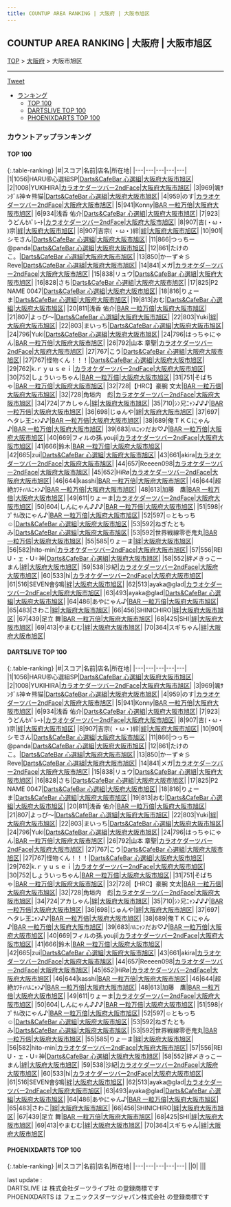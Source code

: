 ```yaml
---
title: COUNTUP AREA RANKING | 大阪府 | 大阪市旭区
---
```

## COUNTUP AREA RANKING | 大阪府 | 大阪市旭区

[TOP](/darts/rank/) > [大阪府](/darts/rank/大阪府/) > 大阪市旭区

___

<a href="https://twitter.com/share?ref_src=twsrc%5Etfw" data-text="COUNTUP AREA RANKING | 大阪府大阪市旭区" class="twitter-share-button" data-hashtags="DARTSLIVE,PHOENIXDARTS,darts,ダーツ" data-show-count="false">Tweet</a>

* [ランキング](#カウントアップランキング)
    * [TOP 100](#top-100)
    * [DARTSLIVE TOP 100](#dartslive-top-100)
    * [PHOENIXDARTS TOP 100](#phoenixdarts-top-100)

### カウントアップランキング

#### TOP 100



{:.table-ranking}
|#|スコア|名前|店名|所在地|
|---|---|---|---|---|
|1|1056|<span class="rank-name-dl">HARU@心選組SP</span>|<a href="https://search.dartslive.com/jp/shop/cec6634d08651ea50d9b047a20a7ba1e">Darts&CafeBar 心選組</a>|<a href="/darts/rank/大阪府/大阪市旭区">大阪府大阪市旭区</a>|
|2|1008|<span class="rank-name-dl">YUKIHIRA</span>|<a href="https://search.dartslive.com/jp/shop/7787751abd19a3b30d9b047a20a7ba1e">カラオケダーツバー2ndFace</a>|<a href="/darts/rank/大阪府/大阪市旭区">大阪府大阪市旭区</a>|
|3|969|<span class="rank-name-dl">颯ｻﾝﾀﾞﾙ神☆熊猫</span>|<a href="https://search.dartslive.com/jp/shop/cec6634d08651ea50d9b047a20a7ba1e">Darts&CafeBar 心選組</a>|<a href="/darts/rank/大阪府/大阪市旭区">大阪府大阪市旭区</a>|
|4|959|<span class="rank-name-dl">のす</span>|<a href="https://search.dartslive.com/jp/shop/7787751abd19a3b30d9b047a20a7ba1e">カラオケダーツバー2ndFace</a>|<a href="/darts/rank/大阪府/大阪市旭区">大阪府大阪市旭区</a>|
|5|941|<span class="rank-name-dl">Konny</span>|<a href="https://search.dartslive.com/jp/shop/cb4f20eb9646ad130d9b047a20a7ba1e">BAR 一粒万倍</a>|<a href="/darts/rank/大阪府/大阪市旭区">大阪府大阪市旭区</a>|
|6|934|<span class="rank-name-dl">浅香 佑介</span>|<a href="https://search.dartslive.com/jp/shop/cec6634d08651ea50d9b047a20a7ba1e">Darts&CafeBar 心選組</a>|<a href="/darts/rank/大阪府/大阪市旭区">大阪府大阪市旭区</a>|
|7|923|<span class="rank-name-dl">うどんｾﾊﾟﾚｰﾄ</span>|<a href="https://search.dartslive.com/jp/shop/7787751abd19a3b30d9b047a20a7ba1e">カラオケダーツバー2ndFace</a>|<a href="/darts/rank/大阪府/大阪市旭区">大阪府大阪市旭区</a>|
|8|907|<span class="rank-name-dl">吉(・ω・ )宗</span>|<a href="https://search.dartslive.com/jp/shop/2cdbee68b62493f50d9b047a20a7ba1e">絆</a>|<a href="/darts/rank/大阪府/大阪市旭区">大阪府大阪市旭区</a>|
|8|907|<span class="rank-name-dl">吉宗( ・ω・)絆</span>|<a href="https://search.dartslive.com/jp/shop/2cdbee68b62493f50d9b047a20a7ba1e">絆</a>|<a href="/darts/rank/大阪府/大阪市旭区">大阪府大阪市旭区</a>|
|10|901|<span class="rank-name-dl">シモさん</span>|<a href="https://search.dartslive.com/jp/shop/cec6634d08651ea50d9b047a20a7ba1e">Darts&CafeBar 心選組</a>|<a href="/darts/rank/大阪府/大阪市旭区">大阪府大阪市旭区</a>|
|11|866|<span class="rank-name-dl">つっちー@panda</span>|<a href="https://search.dartslive.com/jp/shop/cec6634d08651ea50d9b047a20a7ba1e">Darts&CafeBar 心選組</a>|<a href="/darts/rank/大阪府/大阪市旭区">大阪府大阪市旭区</a>|
|12|861|<span class="rank-name-dl">たけのこ。</span>|<a href="https://search.dartslive.com/jp/shop/cec6634d08651ea50d9b047a20a7ba1e">Darts&CafeBar 心選組</a>|<a href="/darts/rank/大阪府/大阪市旭区">大阪府大阪市旭区</a>|
|13|850|<span class="rank-name-dl">かーず☆彡Reve</span>|<a href="https://search.dartslive.com/jp/shop/cec6634d08651ea50d9b047a20a7ba1e">Darts&CafeBar 心選組</a>|<a href="/darts/rank/大阪府/大阪市旭区">大阪府大阪市旭区</a>|
|14|841|<span class="rank-name-dl">メガ</span>|<a href="https://search.dartslive.com/jp/shop/7787751abd19a3b30d9b047a20a7ba1e">カラオケダーツバー2ndFace</a>|<a href="/darts/rank/大阪府/大阪市旭区">大阪府大阪市旭区</a>|
|15|838|<span class="rank-name-dl">リュウ</span>|<a href="https://search.dartslive.com/jp/shop/cec6634d08651ea50d9b047a20a7ba1e">Darts&CafeBar 心選組</a>|<a href="/darts/rank/大阪府/大阪市旭区">大阪府大阪市旭区</a>|
|16|828|<span class="rank-name-dl">さち</span>|<a href="https://search.dartslive.com/jp/shop/cec6634d08651ea50d9b047a20a7ba1e">Darts&CafeBar 心選組</a>|<a href="/darts/rank/大阪府/大阪市旭区">大阪府大阪市旭区</a>|
|17|825|<span class="rank-name-dl">P2 NAME 0047</span>|<a href="https://search.dartslive.com/jp/shop/cec6634d08651ea50d9b047a20a7ba1e">Darts&CafeBar 心選組</a>|<a href="/darts/rank/大阪府/大阪市旭区">大阪府大阪市旭区</a>|
|18|816|<span class="rank-name-dl">りょーま</span>|<a href="https://search.dartslive.com/jp/shop/cec6634d08651ea50d9b047a20a7ba1e">Darts&CafeBar 心選組</a>|<a href="/darts/rank/大阪府/大阪市旭区">大阪府大阪市旭区</a>|
|19|813|<span class="rank-name-dl">おむ</span>|<a href="https://search.dartslive.com/jp/shop/cec6634d08651ea50d9b047a20a7ba1e">Darts&CafeBar 心選組</a>|<a href="/darts/rank/大阪府/大阪市旭区">大阪府大阪市旭区</a>|
|20|811|<span class="rank-name-dl">浅香 佑介</span>|<a href="https://search.dartslive.com/jp/shop/cb4f20eb9646ad130d9b047a20a7ba1e">BAR 一粒万倍</a>|<a href="/darts/rank/大阪府/大阪市旭区">大阪府大阪市旭区</a>|
|21|807|<span class="rank-name-dl">よっぴ〜</span>|<a href="https://search.dartslive.com/jp/shop/cec6634d08651ea50d9b047a20a7ba1e">Darts&CafeBar 心選組</a>|<a href="/darts/rank/大阪府/大阪市旭区">大阪府大阪市旭区</a>|
|22|803|<span class="rank-name-dl">Yuki</span>|<a href="https://search.dartslive.com/jp/shop/2cdbee68b62493f50d9b047a20a7ba1e">絆</a>|<a href="/darts/rank/大阪府/大阪市旭区">大阪府大阪市旭区</a>|
|22|803|<span class="rank-name-dl">まいっち</span>|<a href="https://search.dartslive.com/jp/shop/cec6634d08651ea50d9b047a20a7ba1e">Darts&CafeBar 心選組</a>|<a href="/darts/rank/大阪府/大阪市旭区">大阪府大阪市旭区</a>|
|24|796|<span class="rank-name-dl">Yuki</span>|<a href="https://search.dartslive.com/jp/shop/cec6634d08651ea50d9b047a20a7ba1e">Darts&CafeBar 心選組</a>|<a href="/darts/rank/大阪府/大阪市旭区">大阪府大阪市旭区</a>|
|24|796|<span class="rank-name-dl">はっちゃにゃん</span>|<a href="https://search.dartslive.com/jp/shop/cb4f20eb9646ad130d9b047a20a7ba1e">BAR 一粒万倍</a>|<a href="/darts/rank/大阪府/大阪市旭区">大阪府大阪市旭区</a>|
|26|792|<span class="rank-name-dl">山本 章聖</span>|<a href="https://search.dartslive.com/jp/shop/7787751abd19a3b30d9b047a20a7ba1e">カラオケダーツバー2ndFace</a>|<a href="/darts/rank/大阪府/大阪市旭区">大阪府大阪市旭区</a>|
|27|767|<span class="rank-name-dl">こう</span>|<a href="https://search.dartslive.com/jp/shop/cec6634d08651ea50d9b047a20a7ba1e">Darts&CafeBar 心選組</a>|<a href="/darts/rank/大阪府/大阪市旭区">大阪府大阪市旭区</a>|
|27|767|<span class="rank-name-dl">怪物くん！！！</span>|<a href="https://search.dartslive.com/jp/shop/cec6634d08651ea50d9b047a20a7ba1e">Darts&CafeBar 心選組</a>|<a href="/darts/rank/大阪府/大阪市旭区">大阪府大阪市旭区</a>|
|29|762|<span class="rank-name-dl">k.ｒｙｕｓｅｉ</span>|<a href="https://search.dartslive.com/jp/shop/7787751abd19a3b30d9b047a20a7ba1e">カラオケダーツバー2ndFace</a>|<a href="/darts/rank/大阪府/大阪市旭区">大阪府大阪市旭区</a>|
|30|752|<span class="rank-name-dl">しょういっちゃん</span>|<a href="https://search.dartslive.com/jp/shop/cb4f20eb9646ad130d9b047a20a7ba1e">BAR 一粒万倍</a>|<a href="/darts/rank/大阪府/大阪市旭区">大阪府大阪市旭区</a>|
|31|751|<span class="rank-name-dl">そばちゃ</span>|<a href="https://search.dartslive.com/jp/shop/cb4f20eb9646ad130d9b047a20a7ba1e">BAR 一粒万倍</a>|<a href="/darts/rank/大阪府/大阪市旭区">大阪府大阪市旭区</a>|
|32|728|<span class="rank-name-dl">【HRC】豪腕 文太</span>|<a href="https://search.dartslive.com/jp/shop/cb4f20eb9646ad130d9b047a20a7ba1e">BAR 一粒万倍</a>|<a href="/darts/rank/大阪府/大阪市旭区">大阪府大阪市旭区</a>|
|32|728|<span class="rank-name-dl">角垣内　彪</span>|<a href="https://search.dartslive.com/jp/shop/7787751abd19a3b30d9b047a20a7ba1e">カラオケダーツバー2ndFace</a>|<a href="/darts/rank/大阪府/大阪市旭区">大阪府大阪市旭区</a>|
|34|724|<span class="rank-name-dl">アカしゃん</span>|<a href="https://search.dartslive.com/jp/shop/2cdbee68b62493f50d9b047a20a7ba1e">絆</a>|<a href="/darts/rank/大阪府/大阪市旭区">大阪府大阪市旭区</a>|
|35|710|<span class="rank-name-dl">ｼﾝ兄ﾆｬﾝ♪♪♪</span>|<a href="https://search.dartslive.com/jp/shop/cb4f20eb9646ad130d9b047a20a7ba1e">BAR 一粒万倍</a>|<a href="/darts/rank/大阪府/大阪市旭区">大阪府大阪市旭区</a>|
|36|698|<span class="rank-name-dl">じゅんや</span>|<a href="https://search.dartslive.com/jp/shop/2cdbee68b62493f50d9b047a20a7ba1e">絆</a>|<a href="/darts/rank/大阪府/大阪市旭区">大阪府大阪市旭区</a>|
|37|697|<span class="rank-name-dl">ヘタレ王ﾆｬﾝ♪♪</span>|<a href="https://search.dartslive.com/jp/shop/cb4f20eb9646ad130d9b047a20a7ba1e">BAR 一粒万倍</a>|<a href="/darts/rank/大阪府/大阪市旭区">大阪府大阪市旭区</a>|
|38|689|<span class="rank-name-dl">俺ＴＫＣにゃん♪</span>|<a href="https://search.dartslive.com/jp/shop/cb4f20eb9646ad130d9b047a20a7ba1e">BAR 一粒万倍</a>|<a href="/darts/rank/大阪府/大阪市旭区">大阪府大阪市旭区</a>|
|39|683|<span class="rank-name-dl">ﾊﾙﾆｬﾝだお♡♪</span>|<a href="https://search.dartslive.com/jp/shop/cb4f20eb9646ad130d9b047a20a7ba1e">BAR 一粒万倍</a>|<a href="/darts/rank/大阪府/大阪市旭区">大阪府大阪市旭区</a>|
|40|669|<span class="rank-name-dl">フィルの孫.youji</span>|<a href="https://search.dartslive.com/jp/shop/7787751abd19a3b30d9b047a20a7ba1e">カラオケダーツバー2ndFace</a>|<a href="/darts/rank/大阪府/大阪市旭区">大阪府大阪市旭区</a>|
|41|666|<span class="rank-name-dl">鈴木</span>|<a href="https://search.dartslive.com/jp/shop/cb4f20eb9646ad130d9b047a20a7ba1e">BAR 一粒万倍</a>|<a href="/darts/rank/大阪府/大阪市旭区">大阪府大阪市旭区</a>|
|42|665|<span class="rank-name-dl">zui</span>|<a href="https://search.dartslive.com/jp/shop/cec6634d08651ea50d9b047a20a7ba1e">Darts&CafeBar 心選組</a>|<a href="/darts/rank/大阪府/大阪市旭区">大阪府大阪市旭区</a>|
|43|661|<span class="rank-name-dl">akira</span>|<a href="https://search.dartslive.com/jp/shop/7787751abd19a3b30d9b047a20a7ba1e">カラオケダーツバー2ndFace</a>|<a href="/darts/rank/大阪府/大阪市旭区">大阪府大阪市旭区</a>|
|44|657|<span class="rank-name-dl">Reeeen098</span>|<a href="https://search.dartslive.com/jp/shop/7787751abd19a3b30d9b047a20a7ba1e">カラオケダーツバー2ndFace</a>|<a href="/darts/rank/大阪府/大阪市旭区">大阪府大阪市旭区</a>|
|45|652|<span class="rank-name-dl">HiRø</span>|<a href="https://search.dartslive.com/jp/shop/7787751abd19a3b30d9b047a20a7ba1e">カラオケダーツバー2ndFace</a>|<a href="/darts/rank/大阪府/大阪市旭区">大阪府大阪市旭区</a>|
|46|644|<span class="rank-name-dl">kasshi</span>|<a href="https://search.dartslive.com/jp/shop/cb4f20eb9646ad130d9b047a20a7ba1e">BAR 一粒万倍</a>|<a href="/darts/rank/大阪府/大阪市旭区">大阪府大阪市旭区</a>|
|46|644|<span class="rank-name-dl">超絶ｶﾜﾁｨﾊﾙﾆｬﾝ♪</span>|<a href="https://search.dartslive.com/jp/shop/cb4f20eb9646ad130d9b047a20a7ba1e">BAR 一粒万倍</a>|<a href="/darts/rank/大阪府/大阪市旭区">大阪府大阪市旭区</a>|
|48|613|<span class="rank-name-dl">加藤　鷹</span>|<a href="https://search.dartslive.com/jp/shop/cb4f20eb9646ad130d9b047a20a7ba1e">BAR 一粒万倍</a>|<a href="/darts/rank/大阪府/大阪市旭区">大阪府大阪市旭区</a>|
|49|611|<span class="rank-name-dl">りょーま</span>|<a href="https://search.dartslive.com/jp/shop/7787751abd19a3b30d9b047a20a7ba1e">カラオケダーツバー2ndFace</a>|<a href="/darts/rank/大阪府/大阪市旭区">大阪府大阪市旭区</a>|
|50|604|<span class="rank-name-dl">しんにゃん♪♪♪</span>|<a href="https://search.dartslive.com/jp/shop/cb4f20eb9646ad130d9b047a20a7ba1e">BAR 一粒万倍</a>|<a href="/darts/rank/大阪府/大阪市旭区">大阪府大阪市旭区</a>|
|51|598|<span class="rank-name-dl">ｲﾌﾟｻﾑ改にゃん♪</span>|<a href="https://search.dartslive.com/jp/shop/cb4f20eb9646ad130d9b047a20a7ba1e">BAR 一粒万倍</a>|<a href="/darts/rank/大阪府/大阪市旭区">大阪府大阪市旭区</a>|
|52|597|<span class="rank-name-dl">☺ともっち☺</span>|<a href="https://search.dartslive.com/jp/shop/cec6634d08651ea50d9b047a20a7ba1e">Darts&CafeBar 心選組</a>|<a href="/darts/rank/大阪府/大阪市旭区">大阪府大阪市旭区</a>|
|53|592|<span class="rank-name-dl">ねぎたともみ</span>|<a href="https://search.dartslive.com/jp/shop/cec6634d08651ea50d9b047a20a7ba1e">Darts&CafeBar 心選組</a>|<a href="/darts/rank/大阪府/大阪市旭区">大阪府大阪市旭区</a>|
|53|592|<span class="rank-name-dl">世界戦線零壱鬼丸</span>|<a href="https://search.dartslive.com/jp/shop/cb4f20eb9646ad130d9b047a20a7ba1e">BAR 一粒万倍</a>|<a href="/darts/rank/大阪府/大阪市旭区">大阪府大阪市旭区</a>|
|55|585|<span class="rank-name-dl">りょーま</span>|<a href="https://search.dartslive.com/jp/shop/2cdbee68b62493f50d9b047a20a7ba1e">絆</a>|<a href="/darts/rank/大阪府/大阪市旭区">大阪府大阪市旭区</a>|
|56|582|<span class="rank-name-dl">hito-min</span>|<a href="https://search.dartslive.com/jp/shop/7787751abd19a3b30d9b047a20a7ba1e">カラオケダーツバー2ndFace</a>|<a href="/darts/rank/大阪府/大阪市旭区">大阪府大阪市旭区</a>|
|57|556|<span class="rank-name-dl">REI U・ェ・U♀神</span>|<a href="https://search.dartslive.com/jp/shop/cec6634d08651ea50d9b047a20a7ba1e">Darts&CafeBar 心選組</a>|<a href="/darts/rank/大阪府/大阪市旭区">大阪府大阪市旭区</a>|
|58|552|<span class="rank-name-dl">絆〆きっこーまん</span>|<a href="https://search.dartslive.com/jp/shop/2cdbee68b62493f50d9b047a20a7ba1e">絆</a>|<a href="/darts/rank/大阪府/大阪市旭区">大阪府大阪市旭区</a>|
|59|538|<span class="rank-name-dl">沙紀</span>|<a href="https://search.dartslive.com/jp/shop/7787751abd19a3b30d9b047a20a7ba1e">カラオケダーツバー2ndFace</a>|<a href="/darts/rank/大阪府/大阪市旭区">大阪府大阪市旭区</a>|
|60|533|<span class="rank-name-dl">hi</span>|<a href="https://search.dartslive.com/jp/shop/7787751abd19a3b30d9b047a20a7ba1e">カラオケダーツバー2ndFace</a>|<a href="/darts/rank/大阪府/大阪市旭区">大阪府大阪市旭区</a>|
|61|516|<span class="rank-name-dl">SEVEN會§鳴</span>|<a href="https://search.dartslive.com/jp/shop/2cdbee68b62493f50d9b047a20a7ba1e">絆</a>|<a href="/darts/rank/大阪府/大阪市旭区">大阪府大阪市旭区</a>|
|62|513|<span class="rank-name-dl">ayaka@glad</span>|<a href="https://search.dartslive.com/jp/shop/7787751abd19a3b30d9b047a20a7ba1e">カラオケダーツバー2ndFace</a>|<a href="/darts/rank/大阪府/大阪市旭区">大阪府大阪市旭区</a>|
|63|493|<span class="rank-name-dl">ayaka@glad</span>|<a href="https://search.dartslive.com/jp/shop/cec6634d08651ea50d9b047a20a7ba1e">Darts&CafeBar 心選組</a>|<a href="/darts/rank/大阪府/大阪市旭区">大阪府大阪市旭区</a>|
|64|486|<span class="rank-name-dl">あやにゃん♪</span>|<a href="https://search.dartslive.com/jp/shop/cb4f20eb9646ad130d9b047a20a7ba1e">BAR 一粒万倍</a>|<a href="/darts/rank/大阪府/大阪市旭区">大阪府大阪市旭区</a>|
|65|483|<span class="rank-name-dl">さわこ</span>|<a href="https://search.dartslive.com/jp/shop/2cdbee68b62493f50d9b047a20a7ba1e">絆</a>|<a href="/darts/rank/大阪府/大阪市旭区">大阪府大阪市旭区</a>|
|66|456|<span class="rank-name-dl">SHINICHIRO</span>|<a href="https://search.dartslive.com/jp/shop/2cdbee68b62493f50d9b047a20a7ba1e">絆</a>|<a href="/darts/rank/大阪府/大阪市旭区">大阪府大阪市旭区</a>|
|67|439|<span class="rank-name-dl">足立 舞</span>|<a href="https://search.dartslive.com/jp/shop/cb4f20eb9646ad130d9b047a20a7ba1e">BAR 一粒万倍</a>|<a href="/darts/rank/大阪府/大阪市旭区">大阪府大阪市旭区</a>|
|68|425|<span class="rank-name-dl">SHI</span>|<a href="https://search.dartslive.com/jp/shop/2cdbee68b62493f50d9b047a20a7ba1e">絆</a>|<a href="/darts/rank/大阪府/大阪市旭区">大阪府大阪市旭区</a>|
|69|413|<span class="rank-name-dl">やまむむ</span>|<a href="https://search.dartslive.com/jp/shop/2cdbee68b62493f50d9b047a20a7ba1e">絆</a>|<a href="/darts/rank/大阪府/大阪市旭区">大阪府大阪市旭区</a>|
|70|364|<span class="rank-name-dl">スギちゃん</span>|<a href="https://search.dartslive.com/jp/shop/2cdbee68b62493f50d9b047a20a7ba1e">絆</a>|<a href="/darts/rank/大阪府/大阪市旭区">大阪府大阪市旭区</a>|


#### DARTSLIVE TOP 100



{:.table-ranking}
|#|スコア|名前|店名|所在地|
|---|---|---|---|---|
|1|1056|<span class="rank-name-dl">HARU@心選組SP</span>|<a href="https://search.dartslive.com/jp/shop/cec6634d08651ea50d9b047a20a7ba1e">Darts&CafeBar 心選組</a>|<a href="/darts/rank/大阪府/大阪市旭区">大阪府大阪市旭区</a>|
|2|1008|<span class="rank-name-dl">YUKIHIRA</span>|<a href="https://search.dartslive.com/jp/shop/7787751abd19a3b30d9b047a20a7ba1e">カラオケダーツバー2ndFace</a>|<a href="/darts/rank/大阪府/大阪市旭区">大阪府大阪市旭区</a>|
|3|969|<span class="rank-name-dl">颯ｻﾝﾀﾞﾙ神☆熊猫</span>|<a href="https://search.dartslive.com/jp/shop/cec6634d08651ea50d9b047a20a7ba1e">Darts&CafeBar 心選組</a>|<a href="/darts/rank/大阪府/大阪市旭区">大阪府大阪市旭区</a>|
|4|959|<span class="rank-name-dl">のす</span>|<a href="https://search.dartslive.com/jp/shop/7787751abd19a3b30d9b047a20a7ba1e">カラオケダーツバー2ndFace</a>|<a href="/darts/rank/大阪府/大阪市旭区">大阪府大阪市旭区</a>|
|5|941|<span class="rank-name-dl">Konny</span>|<a href="https://search.dartslive.com/jp/shop/cb4f20eb9646ad130d9b047a20a7ba1e">BAR 一粒万倍</a>|<a href="/darts/rank/大阪府/大阪市旭区">大阪府大阪市旭区</a>|
|6|934|<span class="rank-name-dl">浅香 佑介</span>|<a href="https://search.dartslive.com/jp/shop/cec6634d08651ea50d9b047a20a7ba1e">Darts&CafeBar 心選組</a>|<a href="/darts/rank/大阪府/大阪市旭区">大阪府大阪市旭区</a>|
|7|923|<span class="rank-name-dl">うどんｾﾊﾟﾚｰﾄ</span>|<a href="https://search.dartslive.com/jp/shop/7787751abd19a3b30d9b047a20a7ba1e">カラオケダーツバー2ndFace</a>|<a href="/darts/rank/大阪府/大阪市旭区">大阪府大阪市旭区</a>|
|8|907|<span class="rank-name-dl">吉(・ω・ )宗</span>|<a href="https://search.dartslive.com/jp/shop/2cdbee68b62493f50d9b047a20a7ba1e">絆</a>|<a href="/darts/rank/大阪府/大阪市旭区">大阪府大阪市旭区</a>|
|8|907|<span class="rank-name-dl">吉宗( ・ω・)絆</span>|<a href="https://search.dartslive.com/jp/shop/2cdbee68b62493f50d9b047a20a7ba1e">絆</a>|<a href="/darts/rank/大阪府/大阪市旭区">大阪府大阪市旭区</a>|
|10|901|<span class="rank-name-dl">シモさん</span>|<a href="https://search.dartslive.com/jp/shop/cec6634d08651ea50d9b047a20a7ba1e">Darts&CafeBar 心選組</a>|<a href="/darts/rank/大阪府/大阪市旭区">大阪府大阪市旭区</a>|
|11|866|<span class="rank-name-dl">つっちー@panda</span>|<a href="https://search.dartslive.com/jp/shop/cec6634d08651ea50d9b047a20a7ba1e">Darts&CafeBar 心選組</a>|<a href="/darts/rank/大阪府/大阪市旭区">大阪府大阪市旭区</a>|
|12|861|<span class="rank-name-dl">たけのこ。</span>|<a href="https://search.dartslive.com/jp/shop/cec6634d08651ea50d9b047a20a7ba1e">Darts&CafeBar 心選組</a>|<a href="/darts/rank/大阪府/大阪市旭区">大阪府大阪市旭区</a>|
|13|850|<span class="rank-name-dl">かーず☆彡Reve</span>|<a href="https://search.dartslive.com/jp/shop/cec6634d08651ea50d9b047a20a7ba1e">Darts&CafeBar 心選組</a>|<a href="/darts/rank/大阪府/大阪市旭区">大阪府大阪市旭区</a>|
|14|841|<span class="rank-name-dl">メガ</span>|<a href="https://search.dartslive.com/jp/shop/7787751abd19a3b30d9b047a20a7ba1e">カラオケダーツバー2ndFace</a>|<a href="/darts/rank/大阪府/大阪市旭区">大阪府大阪市旭区</a>|
|15|838|<span class="rank-name-dl">リュウ</span>|<a href="https://search.dartslive.com/jp/shop/cec6634d08651ea50d9b047a20a7ba1e">Darts&CafeBar 心選組</a>|<a href="/darts/rank/大阪府/大阪市旭区">大阪府大阪市旭区</a>|
|16|828|<span class="rank-name-dl">さち</span>|<a href="https://search.dartslive.com/jp/shop/cec6634d08651ea50d9b047a20a7ba1e">Darts&CafeBar 心選組</a>|<a href="/darts/rank/大阪府/大阪市旭区">大阪府大阪市旭区</a>|
|17|825|<span class="rank-name-dl">P2 NAME 0047</span>|<a href="https://search.dartslive.com/jp/shop/cec6634d08651ea50d9b047a20a7ba1e">Darts&CafeBar 心選組</a>|<a href="/darts/rank/大阪府/大阪市旭区">大阪府大阪市旭区</a>|
|18|816|<span class="rank-name-dl">りょーま</span>|<a href="https://search.dartslive.com/jp/shop/cec6634d08651ea50d9b047a20a7ba1e">Darts&CafeBar 心選組</a>|<a href="/darts/rank/大阪府/大阪市旭区">大阪府大阪市旭区</a>|
|19|813|<span class="rank-name-dl">おむ</span>|<a href="https://search.dartslive.com/jp/shop/cec6634d08651ea50d9b047a20a7ba1e">Darts&CafeBar 心選組</a>|<a href="/darts/rank/大阪府/大阪市旭区">大阪府大阪市旭区</a>|
|20|811|<span class="rank-name-dl">浅香 佑介</span>|<a href="https://search.dartslive.com/jp/shop/cb4f20eb9646ad130d9b047a20a7ba1e">BAR 一粒万倍</a>|<a href="/darts/rank/大阪府/大阪市旭区">大阪府大阪市旭区</a>|
|21|807|<span class="rank-name-dl">よっぴ〜</span>|<a href="https://search.dartslive.com/jp/shop/cec6634d08651ea50d9b047a20a7ba1e">Darts&CafeBar 心選組</a>|<a href="/darts/rank/大阪府/大阪市旭区">大阪府大阪市旭区</a>|
|22|803|<span class="rank-name-dl">Yuki</span>|<a href="https://search.dartslive.com/jp/shop/2cdbee68b62493f50d9b047a20a7ba1e">絆</a>|<a href="/darts/rank/大阪府/大阪市旭区">大阪府大阪市旭区</a>|
|22|803|<span class="rank-name-dl">まいっち</span>|<a href="https://search.dartslive.com/jp/shop/cec6634d08651ea50d9b047a20a7ba1e">Darts&CafeBar 心選組</a>|<a href="/darts/rank/大阪府/大阪市旭区">大阪府大阪市旭区</a>|
|24|796|<span class="rank-name-dl">Yuki</span>|<a href="https://search.dartslive.com/jp/shop/cec6634d08651ea50d9b047a20a7ba1e">Darts&CafeBar 心選組</a>|<a href="/darts/rank/大阪府/大阪市旭区">大阪府大阪市旭区</a>|
|24|796|<span class="rank-name-dl">はっちゃにゃん</span>|<a href="https://search.dartslive.com/jp/shop/cb4f20eb9646ad130d9b047a20a7ba1e">BAR 一粒万倍</a>|<a href="/darts/rank/大阪府/大阪市旭区">大阪府大阪市旭区</a>|
|26|792|<span class="rank-name-dl">山本 章聖</span>|<a href="https://search.dartslive.com/jp/shop/7787751abd19a3b30d9b047a20a7ba1e">カラオケダーツバー2ndFace</a>|<a href="/darts/rank/大阪府/大阪市旭区">大阪府大阪市旭区</a>|
|27|767|<span class="rank-name-dl">こう</span>|<a href="https://search.dartslive.com/jp/shop/cec6634d08651ea50d9b047a20a7ba1e">Darts&CafeBar 心選組</a>|<a href="/darts/rank/大阪府/大阪市旭区">大阪府大阪市旭区</a>|
|27|767|<span class="rank-name-dl">怪物くん！！！</span>|<a href="https://search.dartslive.com/jp/shop/cec6634d08651ea50d9b047a20a7ba1e">Darts&CafeBar 心選組</a>|<a href="/darts/rank/大阪府/大阪市旭区">大阪府大阪市旭区</a>|
|29|762|<span class="rank-name-dl">k.ｒｙｕｓｅｉ</span>|<a href="https://search.dartslive.com/jp/shop/7787751abd19a3b30d9b047a20a7ba1e">カラオケダーツバー2ndFace</a>|<a href="/darts/rank/大阪府/大阪市旭区">大阪府大阪市旭区</a>|
|30|752|<span class="rank-name-dl">しょういっちゃん</span>|<a href="https://search.dartslive.com/jp/shop/cb4f20eb9646ad130d9b047a20a7ba1e">BAR 一粒万倍</a>|<a href="/darts/rank/大阪府/大阪市旭区">大阪府大阪市旭区</a>|
|31|751|<span class="rank-name-dl">そばちゃ</span>|<a href="https://search.dartslive.com/jp/shop/cb4f20eb9646ad130d9b047a20a7ba1e">BAR 一粒万倍</a>|<a href="/darts/rank/大阪府/大阪市旭区">大阪府大阪市旭区</a>|
|32|728|<span class="rank-name-dl">【HRC】豪腕 文太</span>|<a href="https://search.dartslive.com/jp/shop/cb4f20eb9646ad130d9b047a20a7ba1e">BAR 一粒万倍</a>|<a href="/darts/rank/大阪府/大阪市旭区">大阪府大阪市旭区</a>|
|32|728|<span class="rank-name-dl">角垣内　彪</span>|<a href="https://search.dartslive.com/jp/shop/7787751abd19a3b30d9b047a20a7ba1e">カラオケダーツバー2ndFace</a>|<a href="/darts/rank/大阪府/大阪市旭区">大阪府大阪市旭区</a>|
|34|724|<span class="rank-name-dl">アカしゃん</span>|<a href="https://search.dartslive.com/jp/shop/2cdbee68b62493f50d9b047a20a7ba1e">絆</a>|<a href="/darts/rank/大阪府/大阪市旭区">大阪府大阪市旭区</a>|
|35|710|<span class="rank-name-dl">ｼﾝ兄ﾆｬﾝ♪♪♪</span>|<a href="https://search.dartslive.com/jp/shop/cb4f20eb9646ad130d9b047a20a7ba1e">BAR 一粒万倍</a>|<a href="/darts/rank/大阪府/大阪市旭区">大阪府大阪市旭区</a>|
|36|698|<span class="rank-name-dl">じゅんや</span>|<a href="https://search.dartslive.com/jp/shop/2cdbee68b62493f50d9b047a20a7ba1e">絆</a>|<a href="/darts/rank/大阪府/大阪市旭区">大阪府大阪市旭区</a>|
|37|697|<span class="rank-name-dl">ヘタレ王ﾆｬﾝ♪♪</span>|<a href="https://search.dartslive.com/jp/shop/cb4f20eb9646ad130d9b047a20a7ba1e">BAR 一粒万倍</a>|<a href="/darts/rank/大阪府/大阪市旭区">大阪府大阪市旭区</a>|
|38|689|<span class="rank-name-dl">俺ＴＫＣにゃん♪</span>|<a href="https://search.dartslive.com/jp/shop/cb4f20eb9646ad130d9b047a20a7ba1e">BAR 一粒万倍</a>|<a href="/darts/rank/大阪府/大阪市旭区">大阪府大阪市旭区</a>|
|39|683|<span class="rank-name-dl">ﾊﾙﾆｬﾝだお♡♪</span>|<a href="https://search.dartslive.com/jp/shop/cb4f20eb9646ad130d9b047a20a7ba1e">BAR 一粒万倍</a>|<a href="/darts/rank/大阪府/大阪市旭区">大阪府大阪市旭区</a>|
|40|669|<span class="rank-name-dl">フィルの孫.youji</span>|<a href="https://search.dartslive.com/jp/shop/7787751abd19a3b30d9b047a20a7ba1e">カラオケダーツバー2ndFace</a>|<a href="/darts/rank/大阪府/大阪市旭区">大阪府大阪市旭区</a>|
|41|666|<span class="rank-name-dl">鈴木</span>|<a href="https://search.dartslive.com/jp/shop/cb4f20eb9646ad130d9b047a20a7ba1e">BAR 一粒万倍</a>|<a href="/darts/rank/大阪府/大阪市旭区">大阪府大阪市旭区</a>|
|42|665|<span class="rank-name-dl">zui</span>|<a href="https://search.dartslive.com/jp/shop/cec6634d08651ea50d9b047a20a7ba1e">Darts&CafeBar 心選組</a>|<a href="/darts/rank/大阪府/大阪市旭区">大阪府大阪市旭区</a>|
|43|661|<span class="rank-name-dl">akira</span>|<a href="https://search.dartslive.com/jp/shop/7787751abd19a3b30d9b047a20a7ba1e">カラオケダーツバー2ndFace</a>|<a href="/darts/rank/大阪府/大阪市旭区">大阪府大阪市旭区</a>|
|44|657|<span class="rank-name-dl">Reeeen098</span>|<a href="https://search.dartslive.com/jp/shop/7787751abd19a3b30d9b047a20a7ba1e">カラオケダーツバー2ndFace</a>|<a href="/darts/rank/大阪府/大阪市旭区">大阪府大阪市旭区</a>|
|45|652|<span class="rank-name-dl">HiRø</span>|<a href="https://search.dartslive.com/jp/shop/7787751abd19a3b30d9b047a20a7ba1e">カラオケダーツバー2ndFace</a>|<a href="/darts/rank/大阪府/大阪市旭区">大阪府大阪市旭区</a>|
|46|644|<span class="rank-name-dl">kasshi</span>|<a href="https://search.dartslive.com/jp/shop/cb4f20eb9646ad130d9b047a20a7ba1e">BAR 一粒万倍</a>|<a href="/darts/rank/大阪府/大阪市旭区">大阪府大阪市旭区</a>|
|46|644|<span class="rank-name-dl">超絶ｶﾜﾁｨﾊﾙﾆｬﾝ♪</span>|<a href="https://search.dartslive.com/jp/shop/cb4f20eb9646ad130d9b047a20a7ba1e">BAR 一粒万倍</a>|<a href="/darts/rank/大阪府/大阪市旭区">大阪府大阪市旭区</a>|
|48|613|<span class="rank-name-dl">加藤　鷹</span>|<a href="https://search.dartslive.com/jp/shop/cb4f20eb9646ad130d9b047a20a7ba1e">BAR 一粒万倍</a>|<a href="/darts/rank/大阪府/大阪市旭区">大阪府大阪市旭区</a>|
|49|611|<span class="rank-name-dl">りょーま</span>|<a href="https://search.dartslive.com/jp/shop/7787751abd19a3b30d9b047a20a7ba1e">カラオケダーツバー2ndFace</a>|<a href="/darts/rank/大阪府/大阪市旭区">大阪府大阪市旭区</a>|
|50|604|<span class="rank-name-dl">しんにゃん♪♪♪</span>|<a href="https://search.dartslive.com/jp/shop/cb4f20eb9646ad130d9b047a20a7ba1e">BAR 一粒万倍</a>|<a href="/darts/rank/大阪府/大阪市旭区">大阪府大阪市旭区</a>|
|51|598|<span class="rank-name-dl">ｲﾌﾟｻﾑ改にゃん♪</span>|<a href="https://search.dartslive.com/jp/shop/cb4f20eb9646ad130d9b047a20a7ba1e">BAR 一粒万倍</a>|<a href="/darts/rank/大阪府/大阪市旭区">大阪府大阪市旭区</a>|
|52|597|<span class="rank-name-dl">☺ともっち☺</span>|<a href="https://search.dartslive.com/jp/shop/cec6634d08651ea50d9b047a20a7ba1e">Darts&CafeBar 心選組</a>|<a href="/darts/rank/大阪府/大阪市旭区">大阪府大阪市旭区</a>|
|53|592|<span class="rank-name-dl">ねぎたともみ</span>|<a href="https://search.dartslive.com/jp/shop/cec6634d08651ea50d9b047a20a7ba1e">Darts&CafeBar 心選組</a>|<a href="/darts/rank/大阪府/大阪市旭区">大阪府大阪市旭区</a>|
|53|592|<span class="rank-name-dl">世界戦線零壱鬼丸</span>|<a href="https://search.dartslive.com/jp/shop/cb4f20eb9646ad130d9b047a20a7ba1e">BAR 一粒万倍</a>|<a href="/darts/rank/大阪府/大阪市旭区">大阪府大阪市旭区</a>|
|55|585|<span class="rank-name-dl">りょーま</span>|<a href="https://search.dartslive.com/jp/shop/2cdbee68b62493f50d9b047a20a7ba1e">絆</a>|<a href="/darts/rank/大阪府/大阪市旭区">大阪府大阪市旭区</a>|
|56|582|<span class="rank-name-dl">hito-min</span>|<a href="https://search.dartslive.com/jp/shop/7787751abd19a3b30d9b047a20a7ba1e">カラオケダーツバー2ndFace</a>|<a href="/darts/rank/大阪府/大阪市旭区">大阪府大阪市旭区</a>|
|57|556|<span class="rank-name-dl">REI U・ェ・U♀神</span>|<a href="https://search.dartslive.com/jp/shop/cec6634d08651ea50d9b047a20a7ba1e">Darts&CafeBar 心選組</a>|<a href="/darts/rank/大阪府/大阪市旭区">大阪府大阪市旭区</a>|
|58|552|<span class="rank-name-dl">絆〆きっこーまん</span>|<a href="https://search.dartslive.com/jp/shop/2cdbee68b62493f50d9b047a20a7ba1e">絆</a>|<a href="/darts/rank/大阪府/大阪市旭区">大阪府大阪市旭区</a>|
|59|538|<span class="rank-name-dl">沙紀</span>|<a href="https://search.dartslive.com/jp/shop/7787751abd19a3b30d9b047a20a7ba1e">カラオケダーツバー2ndFace</a>|<a href="/darts/rank/大阪府/大阪市旭区">大阪府大阪市旭区</a>|
|60|533|<span class="rank-name-dl">hi</span>|<a href="https://search.dartslive.com/jp/shop/7787751abd19a3b30d9b047a20a7ba1e">カラオケダーツバー2ndFace</a>|<a href="/darts/rank/大阪府/大阪市旭区">大阪府大阪市旭区</a>|
|61|516|<span class="rank-name-dl">SEVEN會§鳴</span>|<a href="https://search.dartslive.com/jp/shop/2cdbee68b62493f50d9b047a20a7ba1e">絆</a>|<a href="/darts/rank/大阪府/大阪市旭区">大阪府大阪市旭区</a>|
|62|513|<span class="rank-name-dl">ayaka@glad</span>|<a href="https://search.dartslive.com/jp/shop/7787751abd19a3b30d9b047a20a7ba1e">カラオケダーツバー2ndFace</a>|<a href="/darts/rank/大阪府/大阪市旭区">大阪府大阪市旭区</a>|
|63|493|<span class="rank-name-dl">ayaka@glad</span>|<a href="https://search.dartslive.com/jp/shop/cec6634d08651ea50d9b047a20a7ba1e">Darts&CafeBar 心選組</a>|<a href="/darts/rank/大阪府/大阪市旭区">大阪府大阪市旭区</a>|
|64|486|<span class="rank-name-dl">あやにゃん♪</span>|<a href="https://search.dartslive.com/jp/shop/cb4f20eb9646ad130d9b047a20a7ba1e">BAR 一粒万倍</a>|<a href="/darts/rank/大阪府/大阪市旭区">大阪府大阪市旭区</a>|
|65|483|<span class="rank-name-dl">さわこ</span>|<a href="https://search.dartslive.com/jp/shop/2cdbee68b62493f50d9b047a20a7ba1e">絆</a>|<a href="/darts/rank/大阪府/大阪市旭区">大阪府大阪市旭区</a>|
|66|456|<span class="rank-name-dl">SHINICHIRO</span>|<a href="https://search.dartslive.com/jp/shop/2cdbee68b62493f50d9b047a20a7ba1e">絆</a>|<a href="/darts/rank/大阪府/大阪市旭区">大阪府大阪市旭区</a>|
|67|439|<span class="rank-name-dl">足立 舞</span>|<a href="https://search.dartslive.com/jp/shop/cb4f20eb9646ad130d9b047a20a7ba1e">BAR 一粒万倍</a>|<a href="/darts/rank/大阪府/大阪市旭区">大阪府大阪市旭区</a>|
|68|425|<span class="rank-name-dl">SHI</span>|<a href="https://search.dartslive.com/jp/shop/2cdbee68b62493f50d9b047a20a7ba1e">絆</a>|<a href="/darts/rank/大阪府/大阪市旭区">大阪府大阪市旭区</a>|
|69|413|<span class="rank-name-dl">やまむむ</span>|<a href="https://search.dartslive.com/jp/shop/2cdbee68b62493f50d9b047a20a7ba1e">絆</a>|<a href="/darts/rank/大阪府/大阪市旭区">大阪府大阪市旭区</a>|
|70|364|<span class="rank-name-dl">スギちゃん</span>|<a href="https://search.dartslive.com/jp/shop/2cdbee68b62493f50d9b047a20a7ba1e">絆</a>|<a href="/darts/rank/大阪府/大阪市旭区">大阪府大阪市旭区</a>|


#### PHOENIXDARTS TOP 100



{:.table-ranking}
|#|スコア|名前|店名|所在地|
|---|---|---|---|---|
||0|<span class="rank-name-dl"> </span>|<a href=""></a>|<a href="/darts/rank//"></a>|


<div class="footer border-top border-gray-light mt-5 pt-3 text-right text-gray">
    last update : <span style="font-weight: italic" id="foot_last_modified"></span><br />
    DARTSLIVE は 株式会社ダーツライブ社 の登録商標です<br />
    PHOENIXDARTS は フェニックスダーツジャパン株式会社 の登録商標です<br />
</div>

<script src="https://cdnjs.cloudflare.com/ajax/libs/jquery.tablesorter/2.31.3/js/jquery.tablesorter.min.js" integrity="sha512-qzgd5cYSZcosqpzpn7zF2ZId8f/8CHmFKZ8j7mU4OUXTNRd5g+ZHBPsgKEwoqxCtdQvExE5LprwwPAgoicguNg==" crossorigin="anonymous" referrerpolicy="no-referrer"></script>
<link rel="stylesheet" href="https://cdnjs.cloudflare.com/ajax/libs/jquery.tablesorter/2.31.3/css/theme.default.min.css" integrity="sha512-wghhOJkjQX0Lh3NSWvNKeZ0ZpNn+SPVXX1Qyc9OCaogADktxrBiBdKGDoqVUOyhStvMBmJQ8ZdMHiR3wuEq8+w==" crossorigin="anonymous" referrerpolicy="no-referrer" />
<script>
$(function() {
    $(".table-ranking").tablesorter({sortList:[[0, 0]]});
    $("#foot_last_modified").text(formatDate(new Date(document.lastModified), 'yyyy-MM-dd HH:mm:ss'));
});
</script>

<script async src="https://platform.twitter.com/widgets.js" charset="utf-8"></script>